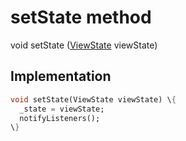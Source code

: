 


# setState method








void setState
([ViewState](../../enums_enums/ViewState.md) viewState)








## Implementation

```dart
void setState(ViewState viewState) \{
  _state = viewState;
  notifyListeners();
\}
```







